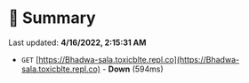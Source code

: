 # 📖 Summary
Last updated: **4/16/2022, 2:15:31 AM**

- `GET` [https://Bhadwa-sala.toxicblte.repl.co](https://Bhadwa-sala.toxicblte.repl.co) - **Down** (594ms)
